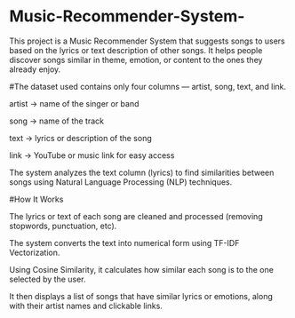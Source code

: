 # Music-Recommender-System-
This project is a Music Recommender System that suggests songs to users based on the lyrics or text description of other songs. It helps people discover songs similar in theme, emotion, or content to the ones they already enjoy. 


#The dataset used contains only four columns — artist, song, text, and link.

artist → name of the singer or band

song → name of the track

text → lyrics or description of the song

link → YouTube or music link for easy access

The system analyzes the text column (lyrics) to find similarities between songs using Natural Language Processing (NLP) techniques.


#How It Works

The lyrics or text of each song are cleaned and processed (removing stopwords, punctuation, etc).

The system converts the text into numerical form using TF-IDF Vectorization.

Using Cosine Similarity, it calculates how similar each song is to the one selected by the user.

It then displays a list of songs that have similar lyrics or emotions, along with their artist names and clickable links.
